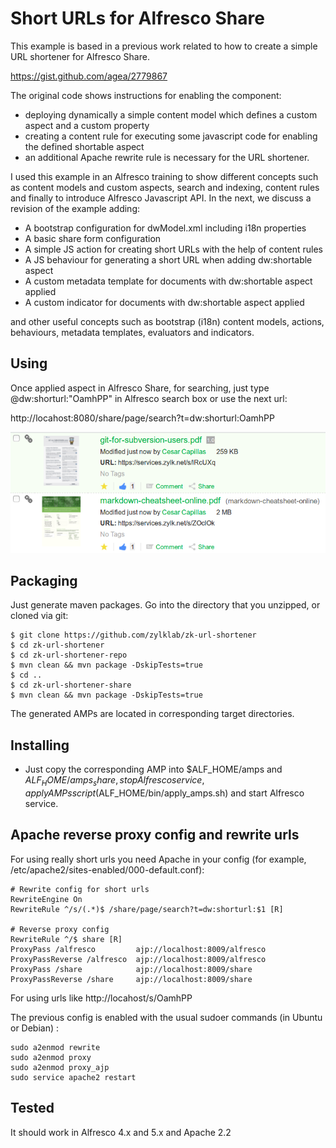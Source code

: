 # Short URLs for Alfresco Share

This example is based in a previous work related to how to create a simple URL shortener for Alfresco Share. 

https://gist.github.com/agea/2779867

The original code shows instructions for enabling the component:
 - deploying dynamically a simple content model which defines a custom aspect and a custom property
 - creating a content rule for executing some javascript code for enabling the defined shortable aspect
 - an additional Apache rewrite rule is necessary for the URL shortener. 

I used this example in an Alfresco training to show different concepts such as content models and custom aspects, search and indexing, content rules and finally to introduce Alfresco Javascript API. In the next, we discuss a revision of the example adding:
 - A bootstrap configuration for dwModel.xml including i18n properties
 - A basic share form configuration
 - A simple JS action for creating short URLs with the help of content rules
 - A JS behaviour for generating a short URL when adding dw:shortable aspect
 - A custom metadata template for documents with dw:shortable aspect applied
 - A custom indicator for documents with dw:shortable aspect applied

and other useful concepts such as bootstrap (i18n) content models, actions, behaviours, metadata templates, evaluators and indicators.

## Using

Once applied aspect in Alfresco Share, for searching, just type @dw:shorturl:"OamhPP" in Alfresco search box or use the next url:

http://locahost:8080/share/page/search?t=dw:shorturl:OamhPP

![Urlable Screenshot](screenshots/urlable.png)

## Packaging

Just generate maven packages. Go into the directory that you unzipped, or cloned via git:

    $ git clone https://github.com/zylklab/zk-url-shortener
    $ cd zk-url-shortener
    $ cd zk-url-shortener-repo
    $ mvn clean && mvn package -DskipTests=true
    $ cd ..
    $ cd zk-url-shortener-share
    $ mvn clean && mvn package -DskipTests=true

The generated AMPs are located in corresponding target directories. 

## Installing
 - Just copy the corresponding AMP into $ALF_HOME/amps and $ALF_HOME/amps_share, stop Alfresco service, apply AMPs script ($ALF_HOME/bin/apply_amps.sh) and start Alfresco service.

## Apache reverse proxy config and rewrite urls 

For using really short urls you need Apache in your config (for example, /etc/apache2/sites-enabled/000-default.conf):

    # Rewrite config for short urls
    RewriteEngine On
    RewriteRule ^/s/(.*)$ /share/page/search?t=dw:shorturl:$1 [R]

    # Reverse proxy config 
    RewriteRule ^/$ share [R]
    ProxyPass /alfresco         ajp://localhost:8009/alfresco 
    ProxyPassReverse /alfresco  ajp://localhost:8009/alfresco
    ProxyPass /share            ajp://localhost:8009/share 
    ProxyPassReverse /share     ajp://localhost:8009/share

For using urls like http://locahost/s/OamhPP

The previous config is enabled with the usual sudoer commands (in Ubuntu or Debian) :

    sudo a2enmod rewrite
    sudo a2enmod proxy
    sudo a2enmod proxy_ajp
    sudo service apache2 restart

## Tested

It should work in Alfresco 4.x and 5.x and Apache 2.2
